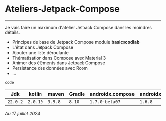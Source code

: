 # Ateliers-Jetpack-Compose
---
Je vais faire un maximum d'atelier Jetpack Compose dans les moindres détails.

- Principes de base de Jetpack Compose module **basicscodlab**
- L'état dans Jetpack Compose
- Ajouter une liste déroulante
- Thématisation dans Compose avec Material 3
- Animer des éléments dans Jetpack Compose
- Persistance des données avec Room
- ...

`code`


 Jdk      | kotlin   | maven   | Gradle | androidx.compose | androidx.compose(stable) |
----------|----------|---------|--------|------------------|---------------------|
 `22.0.2` | `2.0.10` | `3.9.8` | `8.10` | `1.7.0-beta07`   | `1.6.8`                  |

 *Au 17 juillet 2024*

  
